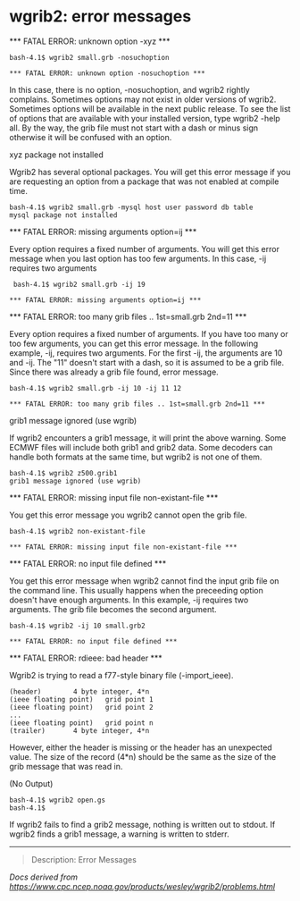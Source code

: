 # wgrib2: error messages

\*\*\* FATAL ERROR: unknown option -xyz \*\*\*

```
bash-4.1$ wgrib2 small.grb -nosuchoption

*** FATAL ERROR: unknown option -nosuchoption ***
```

In this case, there is no option, -nosuchoption, and wgrib2 rightly complains.
Sometimes options may not exist in older versions of wgrib2.
Sometimes options will be available in the next public release. To see
the list of options that are available with your installed version, type wgrib2 -help all. By the
way, the grib file must not start with a dash or minus sign otherwise
it will be confused with an option.

xyz package not installed

Wgrib2 has several optional packages. You will get this error message
if you are requesting an option from a package that was not enabled
at compile time.

```
bash-4.1$ wgrib2 small.grb -mysql host user password db table
mysql package not installed
```

\*\*\* FATAL ERROR: missing arguments option=ij \*\*\*

Every option requires a fixed number of arguments. You will get
this error message when you last option has too few arguments.
In this case, -ij requires two arguments

```
 bash-4.1$ wgrib2 small.grb -ij 19

*** FATAL ERROR: missing arguments option=ij ***
```

\*\*\* FATAL ERROR: too many grib files .. 1st=small.grb 2nd=11 \*\*\*

Every option requires a fixed number of arguments. If you have too many or
too few arguments, you can get this error message. In the following
example, -ij, requires two arguments. For the first -ij, the arguments
are 10 and -ij. The "11" doesn't start with a dash, so it is assumed to
be a grib file. Since there was already a grib file found, error message.

```
bash-4.1$ wgrib2 small.grb -ij 10 -ij 11 12

*** FATAL ERROR: too many grib files .. 1st=small.grb 2nd=11 ***
```

grib1 message ignored (use wgrib)

If wgrib2 encounters a grib1 message, it will print the above warning.
Some ECMWF files will include both grib1 and grib2 data. Some
decoders can handle both formats at the same time, but wgrib2 is
not one of them.

```
bash-4.1$ wgrib2 z500.grib1
grib1 message ignored (use wgrib)
```

\*\*\* FATAL ERROR: missing input file non-existant-file \*\*\*

You get this error message you wgrib2 cannot open the grib file.

```
bash-4.1$ wgrib2 non-existant-file

*** FATAL ERROR: missing input file non-existant-file ***
```

\*\*\* FATAL ERROR: no input file defined \*\*\*

You get this error message when wgrib2 cannot find the input grib file on
the command line. This usually happens when the preceeding option doesn't
have enough arguments. In this example, -ij requires two arguments. The
grib file becomes the second argument.

```
bash-4.1$ wgrib2 -ij 10 small.grb2

*** FATAL ERROR: no input file defined ***
```

\*\*\* FATAL ERROR: rdieee: bad header \*\*\*

Wgrib2 is trying to read a f77-style binary file (-import_ieee).

```
(header)		4 byte integer, 4*n
(ieee floating point)   grid point 1
(ieee floating point)   grid point 2
...
(ieee floating point)   grid point n
(trailer)		4 byte integer, 4*n
```

However, either the header is missing or the header has an unexpected value.
The size of the record (4\*n) should be the same as the size of the
grib message that was read in.

(No Output)

```
bash-4.1$ wgrib2 open.gs
bash-4.1$
```

If wgrib2 fails to find a grib2 message, nothing is written out to stdout.
If wgrib2 finds a grib1 message, a warning is written to stderr.

---

> Description: Error Messages

_Docs derived from <https://www.cpc.ncep.noaa.gov/products/wesley/wgrib2/problems.html>_
